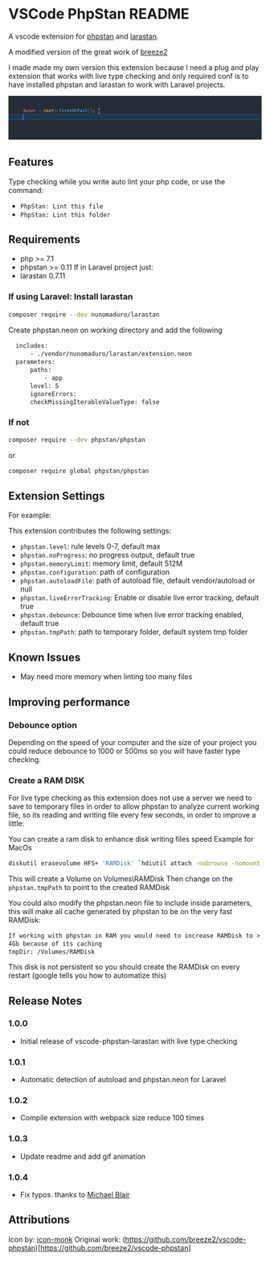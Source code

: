 # VSCode PhpStan README

A vscode extension for [phpstan](https://github.com/phpstan/phpstan) and [larastan](https://github.com/nunomaduro/larastan).

A modified version of the great work of [breeze2](https://github.com/breeze2/vscode-phpstan)

I made made my own version this extension because I need a plug and play extension that works with live type checking and only required conf is to have installed phpstan and larastan to work with Laravel projects.



![](https://raw.githubusercontent.com/dario-valles/vscode-phpstan-larastan/main/images/larastan-error.gif)
## Features

Type checking while you write auto lint your php code, or use the command:

* `PhpStan: Lint this file`
* `PhpStan: Lint this folder`

## Requirements

* php >= 7.1
* phpstan >= 0.11
If in Laravel project just:
* larastan 0.7.11

### If using Laravel: Install larastan

```bash
composer require --dev nunomaduro/larastan
```
Create phpstan.neon on working directory and add the following
```code
  includes:
      - ./vendor/nunomaduro/larastan/extension.neon
  parameters:
      paths:
          - app
      level: 5
      ignoreErrors:
      checkMissingIterableValueType: false
```

### If not

```bash
composer require --dev phpstan/phpstan
```
or
```bash
composer require global phpstan/phpstan
````

## Extension Settings

For example:

This extension contributes the following settings:

* `phpstan.level`: rule levels 0-7, default max
* `phpstan.noProgress`: no progress output, default true
* `phpstan.memoryLimit`: memory limit, default 512M
* `phpstan.configuration`: path of configuration
* `phpstan.autoloadFile`: path of autoload file, default vendor/autoload or null
* `phpstan.liveErrorTracking`: Enable or disable live error tracking, default true
* `phpstan.debounce`: Debounce time when live error tracking enabled, default true
* `phpstan.tmpPath`: path to temporary folder, default system tmp folder

## Known Issues

* May need more memory when linting too many files

## Improving performance
### Debounce option
Depending on the speed of your computer and the size of your project you could reduce debounce to 1000 or 500ms so you will have faster type checking.

### Create a RAM DISK

For live type checking as this extension does not use a server we need to save to temporary files in order to allow phpstan to analyze current working file, so its reading and writing file every few seconds, in order to improve a little:

You can create a ram disk to enhance disk writing files speed
Example for MacOs
```bash
diskutil erasevolume HFS+ 'RAMDisk' `hdiutil attach -nobrowse -nomount ram://256000`
```
This will create a Volume on Volumes\RAMDisk
Then change on the `phpstan.tmpPath` to point to the created RAMDisk

You could also modify the phpstan.neon file to include inside parameters, this will make all cache generated by phpstan to be on the very fast RAMDisk:
```code
If working with phpstan in RAM you would need to increase RAMDisk to > 4Gb because of its caching
tmpDir: /Volumes/RAMDisk
```

This disk is not persistent so you should create the RAMDisk on every restart (google tells you how to automatize this)
## Release Notes


### 1.0.0
* Initial release of vscode-phpstan-larastan with live type checking
### 1.0.1
* Automatic detection of autoload and phpstan.neon for Laravel

### 1.0.2
* Compile extension with webpack size reduce 100 times

### 1.0.3
* Update readme and add gif animation

### 1.0.4
* Fix typos. thanks to [Michael Blair](https://github.com/mhkb)

## Attributions
Icon by: [icon-monk](https://www.flaticon.es/autores/icon-monk)
Original work: (https://github.com/breeze2/vscode-phpstan)[https://github.com/breeze2/vscode-phpstan]
